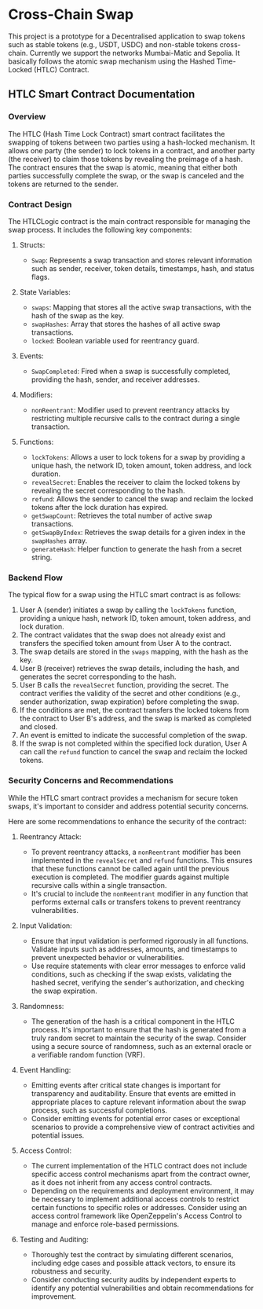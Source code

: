# Cross-Chain Swap

This project is a prototype for a Decentralised application to swap tokens such as stable tokens (e.g., USDT, USDC) and non-stable tokens cross-chain. Currently we support the networks Mumbai-Matic and Sepolia. It basically follows the atomic swap mechanism using the Hashed Time-Locked (HTLC) Contract.

## HTLC Smart Contract Documentation

### Overview

The HTLC (Hash Time Lock Contract) smart contract facilitates the swapping of tokens between two parties using a hash-locked mechanism. It allows one party (the sender) to lock tokens in a contract, and another party (the receiver) to claim those tokens by revealing the preimage of a hash. The contract ensures that the swap is atomic, meaning that either both parties successfully complete the swap, or the swap is canceled and the tokens are returned to the sender.

### Contract Design

The HTLCLogic contract is the main contract responsible for managing the swap process. It includes the following key components:

1. Structs:
   - `Swap`: Represents a swap transaction and stores relevant information such as sender, receiver, token details, timestamps, hash, and status flags.

2. State Variables:
   - `swaps`: Mapping that stores all the active swap transactions, with the hash of the swap as the key.
   - `swapHashes`: Array that stores the hashes of all active swap transactions.
   - `locked`: Boolean variable used for reentrancy guard.

3. Events:
   - `SwapCompleted`: Fired when a swap is successfully completed, providing the hash, sender, and receiver addresses.

4. Modifiers:
   - `nonReentrant`: Modifier used to prevent reentrancy attacks by restricting multiple recursive calls to the contract during a single transaction.

5. Functions:
   - `lockTokens`: Allows a user to lock tokens for a swap by providing a unique hash, the network ID, token amount, token address, and lock duration.
   - `revealSecret`: Enables the receiver to claim the locked tokens by revealing the secret corresponding to the hash.
   - `refund`: Allows the sender to cancel the swap and reclaim the locked tokens after the lock duration has expired.
   - `getSwapCount`: Retrieves the total number of active swap transactions.
   - `getSwapByIndex`: Retrieves the swap details for a given index in the `swapHashes` array.
   - `generateHash`: Helper function to generate the hash from a secret string.

### Backend Flow

The typical flow for a swap using the HTLC smart contract is as follows:

1. User A (sender) initiates a swap by calling the `lockTokens` function, providing a unique hash, network ID, token amount, token address, and lock duration.
2. The contract validates that the swap does not already exist and transfers the specified token amount from User A to the contract.
3. The swap details are stored in the `swaps` mapping, with the hash as the key.
4. User B (receiver) retrieves the swap details, including the hash, and generates the secret corresponding to the hash.
5. User B calls the `revealSecret` function, providing the secret. The contract verifies the validity of the secret and other conditions (e.g., sender authorization, swap expiration) before completing the swap.
6. If the conditions are met, the contract transfers the locked tokens from the contract to User B's address, and the swap is marked as completed and closed.
7. An event is emitted to indicate the successful completion of the swap.
8. If the swap is not completed within the specified lock duration, User A can call the `refund` function to cancel the swap and reclaim the locked tokens.

### Security Concerns and Recommendations

While the HTLC smart contract provides a mechanism for secure token swaps, it's important to consider and address potential security concerns.

 Here are some recommendations to enhance the security of the contract:

1. Reentrancy Attack:
   - To prevent reentrancy attacks, a `nonReentrant` modifier has been implemented in the `revealSecret` and `refund` functions. This ensures that these functions cannot be called again until the previous execution is completed. The modifier guards against multiple recursive calls within a single transaction.
   - It's crucial to include the `nonReentrant` modifier in any function that performs external calls or transfers tokens to prevent reentrancy vulnerabilities.

2. Input Validation:
   - Ensure that input validation is performed rigorously in all functions. Validate inputs such as addresses, amounts, and timestamps to prevent unexpected behavior or vulnerabilities.
   - Use require statements with clear error messages to enforce valid conditions, such as checking if the swap exists, validating the hashed secret, verifying the sender's authorization, and checking the swap expiration.

3. Randomness:
   - The generation of the hash is a critical component in the HTLC process. It's important to ensure that the hash is generated from a truly random secret to maintain the security of the swap. Consider using a secure source of randomness, such as an external oracle or a verifiable random function (VRF).

4. Event Handling:
   - Emitting events after critical state changes is important for transparency and auditability. Ensure that events are emitted in appropriate places to capture relevant information about the swap process, such as successful completions.
   - Consider emitting events for potential error cases or exceptional scenarios to provide a comprehensive view of contract activities and potential issues.

5. Access Control:
   - The current implementation of the HTLC contract does not include specific access control mechanisms apart from the contract owner, as it does not inherit from any access control contracts.
   - Depending on the requirements and deployment environment, it may be necessary to implement additional access controls to restrict certain functions to specific roles or addresses. Consider using an access control framework like OpenZeppelin's Access Control to manage and enforce role-based permissions.

6. Testing and Auditing:
   - Thoroughly test the contract by simulating different scenarios, including edge cases and possible attack vectors, to ensure its robustness and security.
   - Consider conducting security audits by independent experts to identify any potential vulnerabilities and obtain recommendations for improvement.


